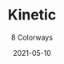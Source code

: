 ---
image_primary: "img/product_main_45_(1)_kinetic.jpg"
image_secondary: "img/colorway_45_(1)_newton.jpg"
description: "KINETIC%20is%20as%20soft%20and%20graceful%20as%20it%20is%20versatile.%A0%20The%20pattern%2C%20as%20the%20name%20implies%2C%20is%20subtle%20yet%20it%20keeps%20your%20eye%20moving%20with%20changes%20in%20scale%20and%20fluidity%20of%20motion.%20From%20the%20SAURIAN%20collection%20of%20Technology%20Leathers%2C%20KINETIC%20is%20the%20perfect%20choice%20to%20include%20in%20a%20moody%20dark%20palette%20or%20as%20a%20bright%20pop%20of%20color.%A0"
tags: 
  - "Textiles"
designer: "Joseph Noble"
href: "https://www.josephnoble.com/collections/kinetic/"
title: "Kinetic"
subtitle: "8 Colorways"
category: "Textiles"
manufacturer: "Joseph Noble"
slug: "/manufacturers/joseph-noble/textiles/joseph-noble-kinetic"
date: "2021-05-10"
---